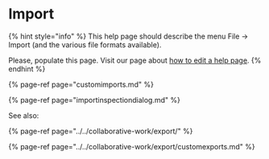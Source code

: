 # Import

{% hint style="info" %}
This help page should describe the menu File -&gt; Import \(and the various file formats available\).

Please, populate this page. Visit our page about [how to edit a help page](../../faqcontributing/how-to-improve-the-help-page.md#editing-help-pages-directly-in-the-browser).
{% endhint %}

{% page-ref page="customimports.md" %}

{% page-ref page="importinspectiondialog.md" %}

See also:

{% page-ref page="../../collaborative-work/export/" %}

{% page-ref page="../../collaborative-work/export/customexports.md" %}



